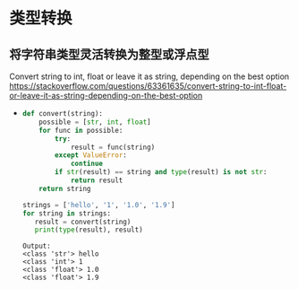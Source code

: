 
# 类型转换

## 将字符串类型灵活转换为整型或浮点型

Convert string to int, float or leave it as string, depending on the best option https://stackoverflow.com/questions/63361635/convert-string-to-int-float-or-leave-it-as-string-depending-on-the-best-option
- > 
  ```py
  def convert(string):
      possible = [str, int, float]
      for func in possible:
          try:
              result = func(string)
          except ValueError:
              continue
          if str(result) == string and type(result) is not str:
              return result
      return string

  strings = ['hello', '1', '1.0', '1.9']
  for string in strings:
     result = convert(string)
     print(type(result), result)
  ```
  ```console
  Output:
  <class 'str'> hello
  <class 'int'> 1
  <class 'float'> 1.0
  <class 'float'> 1.9
  ```
